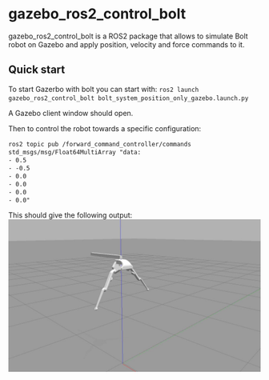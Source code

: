 # gazebo_ros2_control_bolt

gazebo_ros2_control_bolt is a ROS2 package that allows to simulate Bolt robot on Gazebo and apply position,
velocity and force commands to it.

## Quick start

To start Gazerbo with bolt you can start with:
`ros2 launch gazebo_ros2_control_bolt bolt_system_position_only_gazebo.launch.py`

A Gazebo client window should open.

Then to control the robot towards a specific configuration:
```
ros2 topic pub /forward_command_controller/commands std_msgs/msg/Float64MultiArray "data:
- 0.5
- -0.5
- 0.0
- 0.0
- 0.0
- 0.0"
```

This should give the following output:
<img src="./doc/pictures/gazebo_bolt_position_controlled.jpg" width="800" alt="Display " align="center"/>
